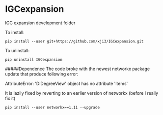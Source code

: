 # IGCexpansion
IGC expansion development folder

To install:

`
pip install --user git+https://github.com/xji3/IGCexpansion.git
`

To uninstall:

`
pip uninstall IGCexpansion
`

#####Dependence
The code broke with the newest networkx package update that produce following error:

AttributeError: 'DiDegreeView' object has no attribute 'items'

It is lazily fixed by reverting to an earlier version of networkx (before I really fix it)

`
pip install --user networkx==1.11 --upgrade
` 
